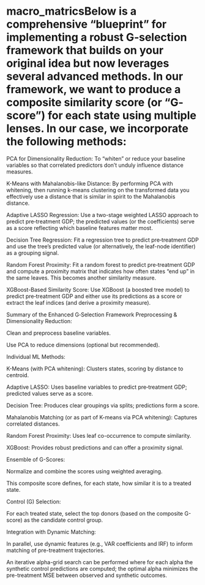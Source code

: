 # macro_matricsBelow is a comprehensive “blueprint” for implementing a robust G‐selection framework that builds on your original idea but now leverages several advanced methods. In our framework, we want to produce a composite similarity score (or “G‐score”) for each state using multiple lenses. In our case, we incorporate the following methods:

PCA for Dimensionality Reduction:
To “whiten” or reduce your baseline variables so that correlated predictors don’t unduly influence distance measures.

K-Means with Mahalanobis-like Distance:
By performing PCA with whitening, then running k-means clustering on the transformed data you effectively use a distance that is similar in spirit to the Mahalanobis distance.

Adaptive LASSO Regression:
Use a two-stage weighted LASSO approach to predict pre‑treatment GDP; the predicted values (or the coefficients) serve as a score reflecting which baseline features matter most.

Decision Tree Regression:
Fit a regression tree to predict pre‑treatment GDP and use the tree’s predicted value (or alternatively, the leaf-node identifier) as a grouping signal.

Random Forest Proximity:
Fit a random forest to predict pre‑treatment GDP and compute a proximity matrix that indicates how often states “end up” in the same leaves. This becomes another similarity measure.

XGBoost-Based Similarity Score:
Use XGBoost (a boosted tree model) to predict pre‑treatment GDP and either use its predictions as a score or extract the leaf indices (and derive a proximity measure).

Summary of the Enhanced G‑Selection Framework
Preprocessing & Dimensionality Reduction:

Clean and preprocess baseline variables.

Use PCA to reduce dimensions (optional but recommended).

Individual ML Methods:

K-Means (with PCA whitening): Clusters states, scoring by distance to centroid.

Adaptive LASSO: Uses baseline variables to predict pre‑treatment GDP; predicted values serve as a score.

Decision Tree: Produces clear groupings via splits; predictions form a score.

Mahalanobis Matching (or as part of K-means via PCA whitening): Captures correlated distances.

Random Forest Proximity: Uses leaf co-occurrence to compute similarity.

XGBoost: Provides robust predictions and can offer a proximity signal.

Ensemble of G-Scores:

Normalize and combine the scores using weighted averaging.

This composite score defines, for each state, how similar it is to a treated state.

Control (G) Selection:

For each treated state, select the top donors (based on the composite G-score) as the candidate control group.

Integration with Dynamic Matching:

In parallel, use dynamic features (e.g., VAR coefficients and IRF) to inform matching of pre-treatment trajectories.

An iterative alpha-grid search can be performed where for each alpha the synthetic control predictions are computed; the optimal alpha minimizes the pre-treatment MSE between observed and synthetic outcomes.